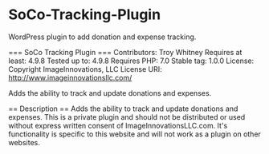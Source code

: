 # SoCo-Tracking-Plugin
WordPress plugin to add donation and expense tracking. 

=== SoCo Tracking Plugin ===
Contributors: Troy Whitney
Requires at least: 4.9.8
Tested up to: 4.9.8
Requires PHP: 7.0
Stable tag: 1.0.0
License: Copyright ImageInnovations, LLC
License URI: http://www.imageinnovationsllc.com/

Adds the ability to track and update donations and expenses. 

== Description ==
Adds the ability to track and update donations and expenses. This is a private plugin and should not be distributed or used without express written consent of ImageInnovationsLLC.com. It\'s functionality is specific to this website and will not work as a plugin on other websites. 
